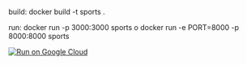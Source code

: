build:
 docker build -t sports .

run:
 docker run -p 3000:3000 sports
 o
 docker run -e PORT=8000 -p 8000:8000 sports

 [![Run on Google Cloud](https://deploy.cloud.run/button.svg)](https://deploy.cloud.run)